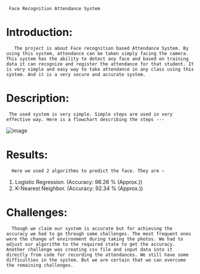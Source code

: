      Face Recognition Attendance System

# Introduction: 
       The project is about Face recognition based Attendance System. By using this system, attendance can be taken simply facing the camera. This system has the ability to detect any face and based on training data it can recognize and register the attendance for that student. It is very simple and easy way to take attendance in any class using this system. And it is a very secure and accurate system.


# Description: 
     The used system is very simple. Simple steps are used in very effective way. Here is a flowchart describing the steps ---

![image](https://user-images.githubusercontent.com/91143764/170880576-f33771b5-8e23-4bd8-b69a-b4f339a990e5.png)


# Results: 
      Here we used 2 algorithms to predict the face. They are –

1.	Logistic Regression. (Accuracy: 98.26 % (Approx.))
2.	K-Nearest Neighbor. (Accuracy: 92.34 % (Approx.))

# Challenges: 
      Though we claim our system is accurate but for achieving the accuracy we had to go through some challenges. The most frequent ones were the change of environment during taking the photos. We had to adjust our algorithm to the required state to get the accuracy. Another challenge was creating csv file and input data into it directly from code for recording the attendances. We still have some difficulties in the system. But we are certain that we can overcome the remaining challenges.

